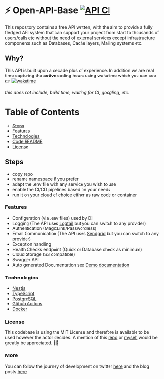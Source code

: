 # ⚡ Open-API-Base [![API CI](https://github.com/czioutas/open-api-base/actions/workflows/ci.yml/badge.svg?branch=main)](https://github.com/czioutas/open-api-base/actions/workflows/ci.yml)

This repository contains a free API written, with the aim to provide a fully fledged API system that can support your project from start to thousands of users/calls etc without the need of external services except infrastructure components such as Databases, Cache layers, Mailing systems etc.

## Why?

This API is built upon a decade plus of experience.
In addition we are real time capturing the **active** coding hours using wakatime which you can see 👉 [![wakatime](https://wakatime.com/badge/github/czioutas/open-api-base.svg)](https://wakatime.com/badge/github/czioutas/open-api-base)

_this does not include, build time, waiting for CI, googling, etc._

# Table of Contents

- [Steps](#steps)
- [Features](#features)
- [Technologies](#technologies)
- [Code README](core/README.md)
- [License](#license)

## Steps

- copy repo
- rename namespace if you prefer
- adapt the .env file with any service you wish to use
- enable the CI/CD pipelines based on your needs
- run it on your cloud of choice either as raw code or container

### Features

- Configuration (via .env files) used by DI
- Logging (The API uses [Logtail](https://betterstack.com/) but you can switch to any provider)
- Authentication (MagicLink/Passwordless)
- Email Communication (The API uses [Sendgrid](https://sendgrid.com/) but you can switch to any provider)
- Exception handling
- Health Checks endpoint (Quick or Database check as minimum)
- Cloud Storage (S3 compatible)
- Swagger API
- Auto generated Documentation see [Demo documentation](https://open-api-base-documentation.pages.dev/documentation/)

### Technologies

- [Nestjs](https://nestjs.com/)
- [TypeScript](https://www.typescriptlang.org/)
- [PostgreSQL](https://www.postgresql.org/)
- [Github Actions](https://github.com/features/actions)
- [Docker](https://www.docker.com/)

### License

This codebase is using the MIT License and therefore is available to be used however the actor decides.
A mention of this [repo](https://github.com/czioutas/open-api-base) or [myself](https://twitter.com/czioutas) would be greatly be appreciated. 🙇‍♂️

### More

You can follow the journey of development on twitter [here](https://twitter.com/czioutas/thread/1696242160536797467) and the blog posts [here](https://openapibase.com/blog/)
